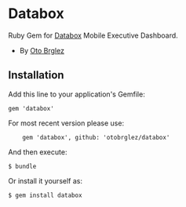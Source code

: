 # Databox

Ruby Gem for [Databox](http://databox.com/) Mobile Executive Dashboard.

- By [Oto Brglez](https://github.com/otobrglez)

## Installation

Add this line to your application's Gemfile:

    gem 'databox'

For most recent version please use:

		gem 'databox', github: 'otobrglez/databox'

And then execute:

    $ bundle

Or install it yourself as:

    $ gem install databox

